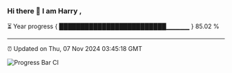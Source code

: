 ### Hi there 👋 I am Harry , 

⏳ Year progress { █████████████████████████▁▁▁▁▁ } 85.02 %

---

⏰ Updated on Thu, 07 Nov 2024 03:45:18 GMT

![Progress Bar CI](https://github.com/duykhang68/duykhang68/workflows/Progress%20Bar%20CI/badge.svg)
